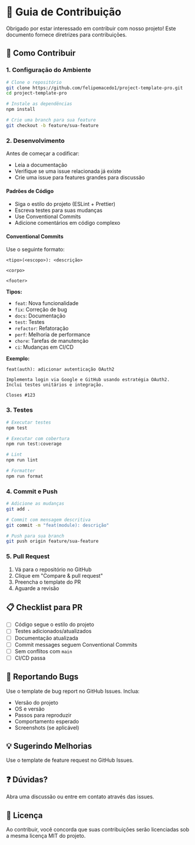 # 🤝 Guia de Contribuição

Obrigado por estar interessado em contribuir com nosso projeto! Este documento fornece diretrizes para contribuições.

## 🎯 Como Contribuir

### 1. Configuração do Ambiente

```bash
# Clone o repositório
git clone https://github.com/felipemacedo1/project-template-pro.git
cd project-template-pro

# Instale as dependências
npm install

# Crie uma branch para sua feature
git checkout -b feature/sua-feature
```

### 2. Desenvolvimento

Antes de começar a codificar:

- Leia a documentação
- Verifique se uma issue relacionada já existe
- Crie uma issue para features grandes para discussão

#### Padrões de Código

- Siga o estilo do projeto (ESLint + Prettier)
- Escreva testes para suas mudanças
- Use Conventional Commits
- Adicione comentários em código complexo

#### Conventional Commits

Use o seguinte formato:

```
<tipo>(<escopo>): <descrição>

<corpo>

<footer>
```

**Tipos:**
- `feat`: Nova funcionalidade
- `fix`: Correção de bug
- `docs`: Documentação
- `test`: Testes
- `refactor`: Refatoração
- `perf`: Melhoria de performance
- `chore`: Tarefas de manutenção
- `ci`: Mudanças em CI/CD

**Exemplo:**
```
feat(auth): adicionar autenticação OAuth2

Implementa login via Google e GitHub usando estratégia OAuth2.
Inclui testes unitários e integração.

Closes #123
```

### 3. Testes

```bash
# Executar testes
npm test

# Executar com cobertura
npm run test:coverage

# Lint
npm run lint

# Formatter
npm run format
```

### 4. Commit e Push

```bash
# Adicione as mudanças
git add .

# Commit com mensagem descritiva
git commit -m "feat(module): descrição"

# Push para sua branch
git push origin feature/sua-feature
```

### 5. Pull Request

1. Vá para o repositório no GitHub
2. Clique em "Compare & pull request"
3. Preencha o template do PR
4. Aguarde a revisão

## 📋 Checklist para PR

- [ ] Código segue o estilo do projeto
- [ ] Testes adicionados/atualizados
- [ ] Documentação atualizada
- [ ] Commit messages seguem Conventional Commits
- [ ] Sem conflitos com `main`
- [ ] CI/CD passa

## 🐛 Reportando Bugs

Use o template de bug report no GitHub Issues. Inclua:

- Versão do projeto
- OS e versão
- Passos para reproduzir
- Comportamento esperado
- Screenshots (se aplicável)

## 💡 Sugerindo Melhorias

Use o template de feature request no GitHub Issues.

## ❓ Dúvidas?

Abra uma discussão ou entre em contato através das issues.

## 📜 Licença

Ao contribuir, você concorda que suas contribuições serão licenciadas sob a mesma licença MIT do projeto.
